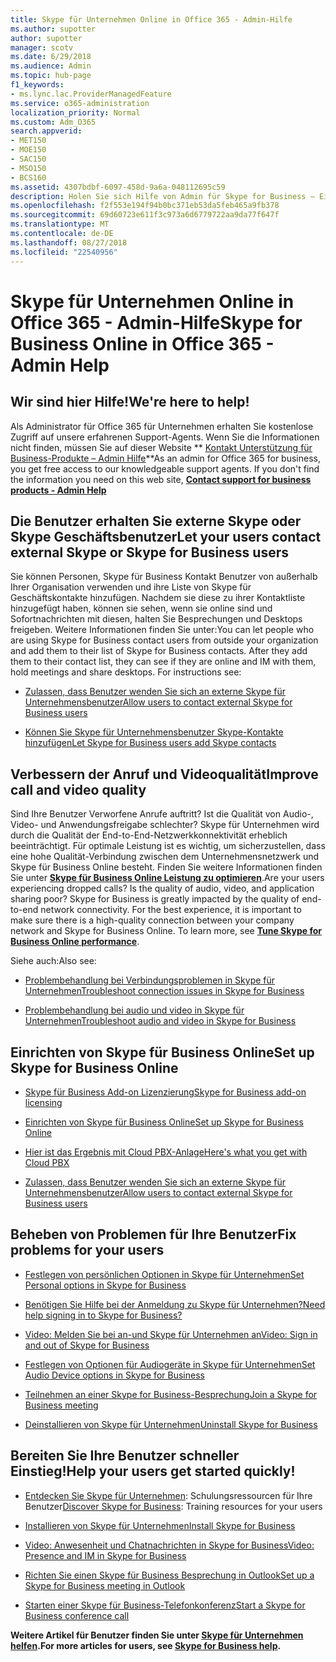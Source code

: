 ```yaml
---
title: Skype für Unternehmen Online in Office 365 - Admin-Hilfe
ms.author: supotter
author: supotter
manager: scotv
ms.date: 6/29/2018
ms.audience: Admin
ms.topic: hub-page
f1_keywords:
- ms.lync.lac.ProviderManagedFeature
ms.service: o365-administration
localization_priority: Normal
ms.custom: Adm_O365
search.appverid:
- MET150
- MOE150
- SAC150
- MSO150
- BCS160
ms.assetid: 4307bdbf-6097-458d-9a6a-048112695c59
description: Holen Sie sich Hilfe von Admin für Skype for Business – Einrichten von Skype für Business, Netzwerk, Besprechungen und Instant Messaging und externen Zugriff für Benutzer. Konfigurieren von Einstellungen, zu behandeln und Verwendungsberichte anzeigen.
ms.openlocfilehash: f2f553e194f94b0bc371eb53da5feb465a9fb378
ms.sourcegitcommit: 69d60723e611f3c973a6d6779722aa9da77f647f
ms.translationtype: MT
ms.contentlocale: de-DE
ms.lasthandoff: 08/27/2018
ms.locfileid: "22540956"
---
```

# <a name="skype-for-business-online-in-office-365---admin-help"></a><span data-ttu-id="458ae-104">Skype für Unternehmen Online in Office 365 - Admin-Hilfe</span><span class="sxs-lookup"><span data-stu-id="458ae-104">Skype for Business Online in Office 365 - Admin Help</span></span>

## <a name="were-here-to-help"></a><span data-ttu-id="458ae-105">Wir sind hier Hilfe!</span><span class="sxs-lookup"><span data-stu-id="458ae-105">We're here to help!</span></span>

<span data-ttu-id="458ae-p102">Als Administrator für Office 365 für Unternehmen erhalten Sie kostenlose Zugriff auf unsere erfahrenen Support-Agents. Wenn Sie die Informationen nicht finden, müssen Sie auf dieser Website ** [Kontakt Unterstützung für Business-Produkte – Admin Hilfe](https://support.office.com/article/32a17ca7-6fa0-4870-8a8d-e25ba4ccfd4b)**</span><span class="sxs-lookup"><span data-stu-id="458ae-p102">As an admin for Office 365 for business, you get free access to our knowledgeable support agents. If you don't find the information you need on this web site, **[Contact support for business products - Admin Help](https://support.office.com/article/32a17ca7-6fa0-4870-8a8d-e25ba4ccfd4b)**</span></span>
  
## <a name="let-your-users-contact-external-skype-or-skype-for-business-users"></a><span data-ttu-id="458ae-108">Die Benutzer erhalten Sie externe Skype oder Skype Geschäftsbenutzer</span><span class="sxs-lookup"><span data-stu-id="458ae-108">Let your users contact external Skype or Skype for Business users</span></span>

<span data-ttu-id="458ae-p103">Sie können Personen, Skype für Business Kontakt Benutzer von außerhalb Ihrer Organisation verwenden und ihre Liste von Skype für Geschäftskontakte hinzufügen. Nachdem sie diese zu ihrer Kontaktliste hinzugefügt haben, können sie sehen, wenn sie online sind und Sofortnachrichten mit diesen, halten Sie Besprechungen und Desktops freigeben. Weitere Informationen finden Sie unter:</span><span class="sxs-lookup"><span data-stu-id="458ae-p103">You can let people who are using Skype for Business contact users from outside your organization and add them to their list of Skype for Business contacts. After they add them to their contact list, they can see if they are online and IM with them, hold meetings and share desktops. For instructions see:</span></span>
  
- [<span data-ttu-id="458ae-112">Zulassen, dass Benutzer wenden Sie sich an externe Skype für Unternehmensbenutzer</span><span class="sxs-lookup"><span data-stu-id="458ae-112">Allow users to contact external Skype for Business users</span></span>](https://support.office.com/article/b414873a-0059-4cd5-aea1-e5d0857dbc94)
    
- [<span data-ttu-id="458ae-113">Können Sie Skype für Unternehmensbenutzer Skype-Kontakte hinzufügen</span><span class="sxs-lookup"><span data-stu-id="458ae-113">Let Skype for Business users add Skype contacts</span></span>](https://support.office.com/article/08666236-1894-42ae-8846-e49232bbc460)
    
## <a name="improve-call-and-video-quality"></a><span data-ttu-id="458ae-114">Verbessern der Anruf und Videoqualität</span><span class="sxs-lookup"><span data-stu-id="458ae-114">Improve call and video quality</span></span>

<span data-ttu-id="458ae-p104">Sind Ihre Benutzer Verworfene Anrufe auftritt? Ist die Qualität von Audio-, Video- und Anwendungsfreigabe schlechter? Skype für Unternehmen wird durch die Qualität der End-to-End-Netzwerkkonnektivität erheblich beeinträchtigt. Für optimale Leistung ist es wichtig, um sicherzustellen, dass eine hohe Qualität-Verbindung zwischen dem Unternehmensnetzwerk und Skype für Business Online besteht. Finden Sie weitere Informationen finden Sie unter **[Skype für Business Online Leistung zu optimieren](tune-skype-for-business-online-performance.md)**.</span><span class="sxs-lookup"><span data-stu-id="458ae-p104">Are your users experiencing dropped calls? Is the quality of audio, video, and application sharing poor? Skype for Business is greatly impacted by the quality of end-to-end network connectivity. For the best experience, it is important to make sure there is a high-quality connection between your company network and Skype for Business Online. To learn more, see **[Tune Skype for Business Online performance](tune-skype-for-business-online-performance.md)**.</span></span> 
  
<span data-ttu-id="458ae-120">Siehe auch:</span><span class="sxs-lookup"><span data-stu-id="458ae-120">Also see:</span></span>
  
- [<span data-ttu-id="458ae-121">Problembehandlung bei Verbindungsproblemen in Skype für Unternehmen</span><span class="sxs-lookup"><span data-stu-id="458ae-121">Troubleshoot connection issues in Skype for Business</span></span>](https://support.office.com/article/ca302828-783f-425c-bbe2-356348583771)
    
- [<span data-ttu-id="458ae-122">Problembehandlung bei audio und video in Skype für Unternehmen</span><span class="sxs-lookup"><span data-stu-id="458ae-122">Troubleshoot audio and video in Skype for Business</span></span>](https://support.office.com/article/62777bc6-c52b-47ae-84ba-a8905c3b71dc)
    
## <a name="set-up-skype-for-business-online"></a><span data-ttu-id="458ae-123">Einrichten von Skype für Business Online</span><span class="sxs-lookup"><span data-stu-id="458ae-123">Set up Skype for Business Online</span></span>

- [<span data-ttu-id="458ae-124">Skype für Business Add-on Lizenzierung</span><span class="sxs-lookup"><span data-stu-id="458ae-124">Skype for Business add-on licensing</span></span>](https://support.office.com/article/3ed752b1-5983-43f9-bcfd-760619ab40a7)
    
- [<span data-ttu-id="458ae-125">Einrichten von Skype für Business Online</span><span class="sxs-lookup"><span data-stu-id="458ae-125">Set up Skype for Business Online</span></span>](https://support.office.com/article/40296968-e779-4259-980b-c2de1c044c6e)
    
- [<span data-ttu-id="458ae-126">Hier ist das Ergebnis mit Cloud PBX-Anlage</span><span class="sxs-lookup"><span data-stu-id="458ae-126">Here's what you get with Cloud PBX</span></span>](https://support.office.com/article/bc9756d1-8a2f-42c4-98f6-afb17c29231c)
    
- [<span data-ttu-id="458ae-127">Zulassen, dass Benutzer wenden Sie sich an externe Skype für Unternehmensbenutzer</span><span class="sxs-lookup"><span data-stu-id="458ae-127">Allow users to contact external Skype for Business users</span></span>](https://support.office.com/article/b414873a-0059-4cd5-aea1-e5d0857dbc94)
    
## <a name="fix-problems-for-your-users"></a><span data-ttu-id="458ae-128">Beheben von Problemen für Ihre Benutzer</span><span class="sxs-lookup"><span data-stu-id="458ae-128">Fix problems for your users</span></span>

- [<span data-ttu-id="458ae-129">Festlegen von persönlichen Optionen in Skype für Unternehmen</span><span class="sxs-lookup"><span data-stu-id="458ae-129">Set Personal options in Skype for Business</span></span>](https://support.office.com/article/68bacc31-71d3-44c3-a4d4-64da78c447aa#bkmk-stop-automatic-startup)
    
- [<span data-ttu-id="458ae-130">Benötigen Sie Hilfe bei der Anmeldung zu Skype für Unternehmen?</span><span class="sxs-lookup"><span data-stu-id="458ae-130">Need help signing in to Skype for Business?</span></span>](https://support.office.com/article/448b8ea7-5b33-444a-afd4-175fc9930d05)
    
- [<span data-ttu-id="458ae-131">Video: Melden Sie bei an-und Skype für Unternehmen an</span><span class="sxs-lookup"><span data-stu-id="458ae-131">Video: Sign in and out of Skype for Business</span></span>](https://support.office.com/article/8abed4b3-ac48-493e-9d76-0e10140e9451)
    
- [<span data-ttu-id="458ae-132">Festlegen von Optionen für Audiogeräte in Skype für Unternehmen</span><span class="sxs-lookup"><span data-stu-id="458ae-132">Set Audio Device options in Skype for Business</span></span>](https://support.office.com/article/2533d929-9814-4349-8ae4-fca29246e2ff)
    
- [<span data-ttu-id="458ae-133">Teilnehmen an einer Skype for Business-Besprechung</span><span class="sxs-lookup"><span data-stu-id="458ae-133">Join a Skype for Business meeting</span></span>](https://support.office.com/article/3862be6d-758a-4064-a016-67c0febf3cd5)
    
- [<span data-ttu-id="458ae-134">Deinstallieren von Skype für Unternehmen</span><span class="sxs-lookup"><span data-stu-id="458ae-134">Uninstall Skype for Business</span></span>](https://support.office.com/article/28C4A036-7F22-406C-B7F4-87894CBAF902)
    
## <a name="help-your-users-get-started-quickly"></a><span data-ttu-id="458ae-135">Bereiten Sie Ihre Benutzer schneller Einstieg!</span><span class="sxs-lookup"><span data-stu-id="458ae-135">Help your users get started quickly!</span></span>

- <span data-ttu-id="458ae-136">[Entdecken Sie Skype für Unternehmen](https://support.office.com/article/8a3491a3-c095-4718-80cf-cbbe4afe4eba): Schulungsressourcen für Ihre Benutzer</span><span class="sxs-lookup"><span data-stu-id="458ae-136">[Discover Skype for Business](https://support.office.com/article/8a3491a3-c095-4718-80cf-cbbe4afe4eba): Training resources for your users</span></span> 
    
- [<span data-ttu-id="458ae-137">Installieren von Skype für Unternehmen</span><span class="sxs-lookup"><span data-stu-id="458ae-137">Install Skype for Business</span></span>](https://support.office.com/article/8a0d4da8-9d58-44f9-9759-5c8f340cb3fb)
    
- [<span data-ttu-id="458ae-138">Video: Anwesenheit und Chatnachrichten in Skype for Business</span><span class="sxs-lookup"><span data-stu-id="458ae-138">Video: Presence and IM in Skype for Business</span></span>](https://support.office.com/article/c873b869-4ce0-4375-9bea-5de150eaf081)
    
- [<span data-ttu-id="458ae-139">Richten Sie einen Skype für Business Besprechung in Outlook</span><span class="sxs-lookup"><span data-stu-id="458ae-139">Set up a Skype for Business meeting in Outlook</span></span>](https://support.office.com/article/b8305620-d16e-4667-989d-4a977aad6556)
    
- [<span data-ttu-id="458ae-140">Starten einer Skype für Business-Telefonkonferenz</span><span class="sxs-lookup"><span data-stu-id="458ae-140">Start a Skype for Business conference call</span></span>](https://support.office.com/article/8dc8ac52-91ac-4db9-8672-11551fdaf997)
    
 <span data-ttu-id="458ae-141">**Weitere Artikel für Benutzer finden Sie unter [Skype für Unternehmen helfen](https://support.office.com/article/4fbe07ce-6b15-4a06-bcf0-baea57890410).**</span><span class="sxs-lookup"><span data-stu-id="458ae-141">**For more articles for users, see [Skype for Business help](https://support.office.com/article/4fbe07ce-6b15-4a06-bcf0-baea57890410).**</span></span>
  

